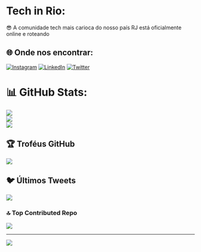# Tech in Rio:
😎 A comunidade tech mais carioca do nosso país RJ está oficialmente online e roteando


## 🌐 Onde nos encontrar:
[![Instagram](https://img.shields.io/badge/Instagram-%23E4405F.svg?logo=Instagram&logoColor=white)](https://instagram.com/techinrio) [![LinkedIn](https://img.shields.io/badge/LinkedIn-%230077B5.svg?logo=linkedin&logoColor=white)](https://linkedin.com/in/techinrio) [![Twitter](https://img.shields.io/badge/Twitter-%231DA1F2.svg?logo=Twitter&logoColor=white)](https://twitter.com/techinrio) 
# 📊 GitHub Stats:
![](https://github-readme-stats.vercel.app/api?username=techinrio&theme=darcula&hide_border=false&include_all_commits=true&count_private=true)<br/>
![](https://github-readme-streak-stats.herokuapp.com/?user=techinrio&theme=darcula&hide_border=false)<br/>
![](https://github-readme-stats.vercel.app/api/top-langs/?username=techinrio&theme=darcula&hide_border=false&include_all_commits=true&count_private=true&layout=compact)

## 🏆 Troféus GitHub
![](https://github-profile-trophy.vercel.app/?username=techinriocommunity&theme=radical&no-frame=false&no-bg=true&margin-w=4)

## 🐦 Últimos Tweets
[![](https://gtce.itsvg.in/api?username=techinriocommunity)](https://github.com/VishwaGauravIn/github-twitter-card-embed)

### 🔝 Top Contributed Repo
![](https://github-contributor-stats.vercel.app/api?username=techinriocommunity&limit=5&theme=dark&combine_all_yearly_contributions=true)

---
[![](https://visitcount.itsvg.in/api?id=techinriocommunity&icon=1&color=1)](https://visitcount.itsvg.in)
